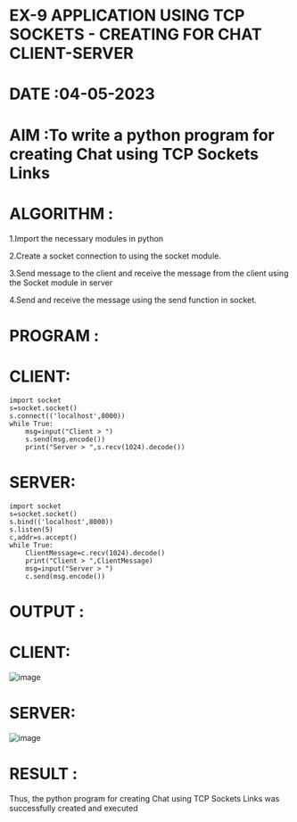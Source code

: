 # EX-9 APPLICATION USING TCP SOCKETS - CREATING FOR CHAT CLIENT-SERVER

# DATE :04-05-2023

# AIM :To write a python program for creating Chat using TCP Sockets Links


# ALGORITHM :
1.Import the necessary modules in python

2.Create a socket connection to using the socket module.

3.Send message to the client and receive the message from the client using the Socket module in server

4.Send and receive the message using the send function in socket.

# PROGRAM :
# CLIENT:
```
import socket
s=socket.socket()
s.connect(('localhost',8000))
while True:
    msg=input("Client > ")
    s.send(msg.encode())
    print("Server > ",s.recv(1024).decode())
```
# SERVER:
```
import socket
s=socket.socket()
s.bind(('localhost',8000))
s.listen(5)
c,addr=s.accept()
while True:
    ClientMessage=c.recv(1024).decode()
    print("Client > ",ClientMessage)
    msg=input("Server > ")
    c.send(msg.encode())
```

# OUTPUT :
# CLIENT:
![image](https://github.com/NAGINENIROHITH/EX-9/assets/118344049/69321469-bdfd-4a29-8692-c30832e6a8b6)
# SERVER:
![image](https://github.com/NAGINENIROHITH/EX-9/assets/118344049/1dd1a376-adb3-4438-9cba-857f400cf7a5)


# RESULT :
Thus, the python program for creating Chat using TCP Sockets Links was successfully created and executed
